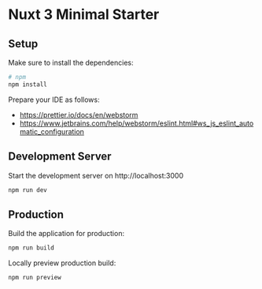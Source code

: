 # Nuxt 3 Minimal Starter



## Setup

Make sure to install the dependencies:

```bash
# npm
npm install
```

Prepare your IDE as follows:

* https://prettier.io/docs/en/webstorm
* https://www.jetbrains.com/help/webstorm/eslint.html#ws_js_eslint_automatic_configuration

## Development Server

Start the development server on http://localhost:3000

```bash
npm run dev
```

## Production

Build the application for production:

```bash
npm run build
```

Locally preview production build:

```bash
npm run preview
```
